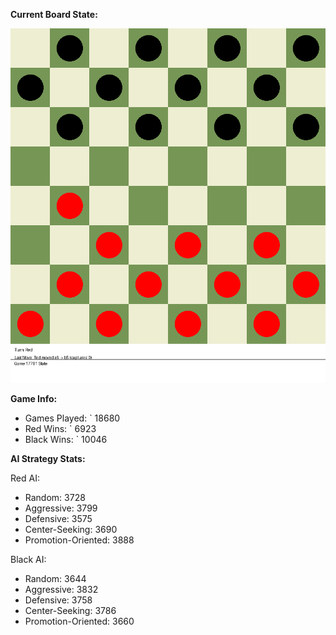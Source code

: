 
**Current Board State:**  
<!-- START_GIF -->
![Checkers Game](./checkers_game.gif)
<!-- END_GIF -->

**Game Info:**  
- Games Played: `<!-- GAMES_PLAYED --> 18680
- Red Wins: `<!-- RED_WINS --> 6923
- Black Wins: `<!-- BLACK_WINS --> 10046

<!-- AI_STATS -->
**AI Strategy Stats:**

Red AI:
- Random: 3728
- Aggressive: 3799
- Defensive: 3575
- Center-Seeking: 3690
- Promotion-Oriented: 3888

Black AI:
- Random: 3644
- Aggressive: 3832
- Defensive: 3758
- Center-Seeking: 3786
- Promotion-Oriented: 3660
